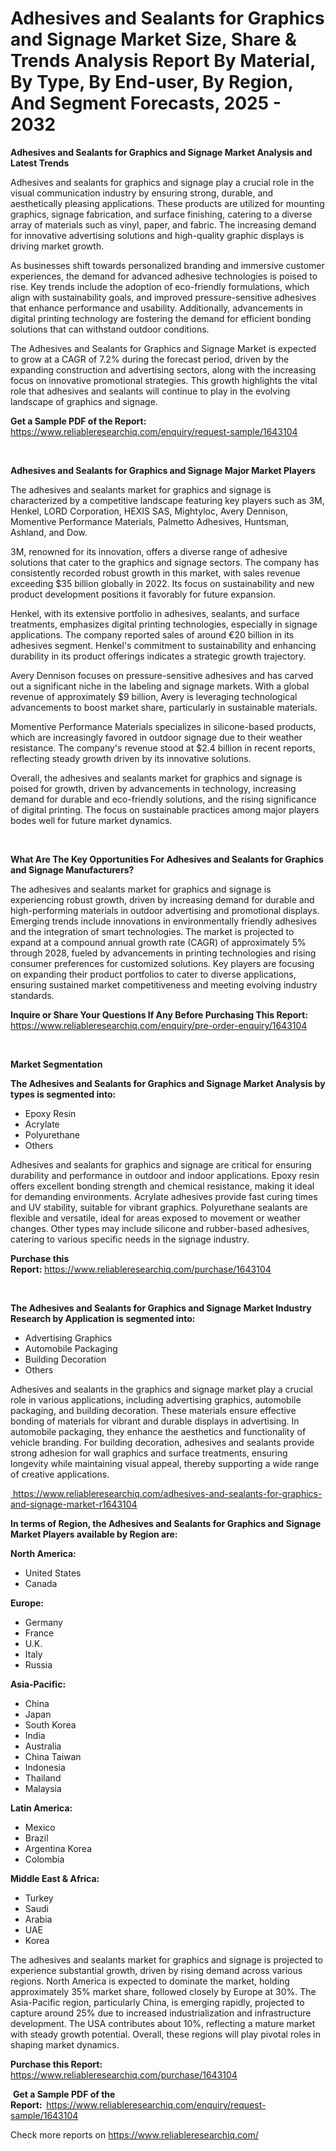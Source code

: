 <p><h1>Adhesives and Sealants for Graphics and Signage Market Size, Share & Trends Analysis Report By Material, By Type, By End-user, By Region, And Segment Forecasts, 2025 - 2032</h1></p><p><strong>Adhesives and Sealants for Graphics and Signage Market Analysis and Latest Trends</strong></p>
<p><p>Adhesives and sealants for graphics and signage play a crucial role in the visual communication industry by ensuring strong, durable, and aesthetically pleasing applications. These products are utilized for mounting graphics, signage fabrication, and surface finishing, catering to a diverse array of materials such as vinyl, paper, and fabric. The increasing demand for innovative advertising solutions and high-quality graphic displays is driving market growth. </p><p>As businesses shift towards personalized branding and immersive customer experiences, the demand for advanced adhesive technologies is poised to rise. Key trends include the adoption of eco-friendly formulations, which align with sustainability goals, and improved pressure-sensitive adhesives that enhance performance and usability. Additionally, advancements in digital printing technology are fostering the demand for efficient bonding solutions that can withstand outdoor conditions. </p><p>The Adhesives and Sealants for Graphics and Signage Market is expected to grow at a CAGR of 7.2% during the forecast period, driven by the expanding construction and advertising sectors, along with the increasing focus on innovative promotional strategies. This growth highlights the vital role that adhesives and sealants will continue to play in the evolving landscape of graphics and signage.</p></p>
<p><strong>Get a Sample PDF of the Report:&nbsp;</strong> <a href="https://www.reliableresearchiq.com/enquiry/request-sample/1643104?utm_campaign=3296&utm_medium=2&utm_source=Github&utm_content=ia&utm_term=28032025&utm_id=adhesives-and-sealants-for-graphics-and-signage">https://www.reliableresearchiq.com/enquiry/request-sample/1643104</a></p>
<p>&nbsp;</p>
<p><strong>Adhesives and Sealants for Graphics and Signage Major Market Players</strong></p>
<p><p>The adhesives and sealants market for graphics and signage is characterized by a competitive landscape featuring key players such as 3M, Henkel, LORD Corporation, HEXIS SAS, Mightyloc, Avery Dennison, Momentive Performance Materials, Palmetto Adhesives, Huntsman, Ashland, and Dow.</p><p>3M, renowned for its innovation, offers a diverse range of adhesive solutions that cater to the graphics and signage sectors. The company has consistently recorded robust growth in this market, with sales revenue exceeding $35 billion globally in 2022. Its focus on sustainability and new product development positions it favorably for future expansion.</p><p>Henkel, with its extensive portfolio in adhesives, sealants, and surface treatments, emphasizes digital printing technologies, especially in signage applications. The company reported sales of around €20 billion in its adhesives segment. Henkel's commitment to sustainability and enhancing durability in its product offerings indicates a strategic growth trajectory.</p><p>Avery Dennison focuses on pressure-sensitive adhesives and has carved out a significant niche in the labeling and signage markets. With a global revenue of approximately $9 billion, Avery is leveraging technological advancements to boost market share, particularly in sustainable materials.</p><p>Momentive Performance Materials specializes in silicone-based products, which are increasingly favored in outdoor signage due to their weather resistance. The company's revenue stood at $2.4 billion in recent reports, reflecting steady growth driven by its innovative solutions.</p><p>Overall, the adhesives and sealants market for graphics and signage is poised for growth, driven by advancements in technology, increasing demand for durable and eco-friendly solutions, and the rising significance of digital printing. The focus on sustainable practices among major players bodes well for future market dynamics.</p></p>
<p>&nbsp;</p>
<p><strong>What Are The Key Opportunities For Adhesives and Sealants for Graphics and Signage Manufacturers?</strong></p>
<p><p>The adhesives and sealants market for graphics and signage is experiencing robust growth, driven by increasing demand for durable and high-performing materials in outdoor advertising and promotional displays. Emerging trends include innovations in environmentally friendly adhesives and the integration of smart technologies. The market is projected to expand at a compound annual growth rate (CAGR) of approximately 5% through 2028, fueled by advancements in printing technologies and rising consumer preferences for customized solutions. Key players are focusing on expanding their product portfolios to cater to diverse applications, ensuring sustained market competitiveness and meeting evolving industry standards.</p></p>
<p><strong>Inquire or Share Your Questions If Any Before Purchasing This Report:</strong> <a href="https://www.reliableresearchiq.com/enquiry/pre-order-enquiry/1643104?utm_campaign=3296&utm_medium=2&utm_source=Github&utm_content=ia&utm_term=28032025&utm_id=adhesives-and-sealants-for-graphics-and-signage">https://www.reliableresearchiq.com/enquiry/pre-order-enquiry/1643104</a></p>
<p>&nbsp;</p>
<p><strong>Market Segmentation</strong></p>
<p><strong>The Adhesives and Sealants for Graphics and Signage Market Analysis by types is segmented into:</strong></p>
<p><ul><li>Epoxy Resin</li><li>Acrylate</li><li>Polyurethane</li><li>Others</li></ul></p>
<p><p>Adhesives and sealants for graphics and signage are critical for ensuring durability and performance in outdoor and indoor applications. Epoxy resin offers excellent bonding strength and chemical resistance, making it ideal for demanding environments. Acrylate adhesives provide fast curing times and UV stability, suitable for vibrant graphics. Polyurethane sealants are flexible and versatile, ideal for areas exposed to movement or weather changes. Other types may include silicone and rubber-based adhesives, catering to various specific needs in the signage industry.</p></p>
<p><strong>Purchase this Report:&nbsp;</strong><a href="https://www.reliableresearchiq.com/purchase/1643104?utm_campaign=3296&utm_medium=2&utm_source=Github&utm_content=ia&utm_term=28032025&utm_id=adhesives-and-sealants-for-graphics-and-signage">https://www.reliableresearchiq.com/purchase/1643104</a></p>
<p>&nbsp;</p>
<p><strong>The Adhesives and Sealants for Graphics and Signage Market Industry Research by Application is segmented into:</strong></p>
<p><ul><li>Advertising Graphics</li><li>Automobile Packaging</li><li>Building Decoration</li><li>Others</li></ul></p>
<p><p>Adhesives and sealants in the graphics and signage market play a crucial role in various applications, including advertising graphics, automobile packaging, and building decoration. These materials ensure effective bonding of materials for vibrant and durable displays in advertising. In automobile packaging, they enhance the aesthetics and functionality of vehicle branding. For building decoration, adhesives and sealants provide strong adhesion for wall graphics and surface treatments, ensuring longevity while maintaining visual appeal, thereby supporting a wide range of creative applications.</p></p>
<p><a href="https://www.reliableresearchiq.com/adhesives-and-sealants-for-graphics-and-signage-market-r1643104?utm_campaign=3296&utm_medium=2&utm_source=Github&utm_content=ia&utm_term=28032025&utm_id=adhesives-and-sealants-for-graphics-and-signage">&nbsp;https://www.reliableresearchiq.com/adhesives-and-sealants-for-graphics-and-signage-market-r1643104</a></p>
<p><strong>In terms of Region, the Adhesives and Sealants for Graphics and Signage Market Players available by Region are:</strong></p>
<p>
    <p> <strong> North America: </strong>
        <ul>
            <li>United States</li>
            <li>Canada</li>
        </ul>
        </p> 
    <p> <strong> Europe: </strong>
        <ul>
            <li>Germany</li>
            <li>France</li>
            <li>U.K.</li>
            <li>Italy</li>
            <li>Russia</li>
        </ul>
        </p> 
    <p> <strong> Asia-Pacific: </strong>
        <ul>
            <li>China</li>
            <li>Japan</li>
            <li>South Korea</li>
            <li>India</li>
            <li>Australia</li>
            <li>China Taiwan</li>
            <li>Indonesia</li>
            <li>Thailand</li>
            <li>Malaysia</li>
        </ul>
        </p> 
    <p> <strong> Latin America: </strong>
        <ul>
            <li>Mexico</li>
            <li>Brazil</li>
            <li>Argentina Korea</li>
            <li>Colombia</li>
        </ul>
        </p> 
    <p> <strong> Middle East & Africa: </strong>
        <ul>
            <li>Turkey</li>
            <li>Saudi</li>
            <li>Arabia</li>
            <li>UAE</li>
            <li>Korea</li>
        </ul>
    </p>
    </p>
<p><p>The adhesives and sealants market for graphics and signage is projected to experience substantial growth, driven by rising demand across various regions. North America is expected to dominate the market, holding approximately 35% market share, followed closely by Europe at 30%. The Asia-Pacific region, particularly China, is emerging rapidly, projected to capture around 25% due to increased industrialization and infrastructure development. The USA contributes about 10%, reflecting a mature market with steady growth potential. Overall, these regions will play pivotal roles in shaping market dynamics.</p></p>
<p><strong>Purchase this Report: </strong><a href="https://www.reliableresearchiq.com/purchase/1643104?utm_campaign=3296&utm_medium=2&utm_source=Github&utm_content=ia&utm_term=28032025&utm_id=adhesives-and-sealants-for-graphics-and-signage">https://www.reliableresearchiq.com/purchase/1643104</a></p>
<p>&nbsp;<strong>Get a Sample PDF of the Report:&nbsp;&nbsp;</strong><a href="https://www.reliableresearchiq.com/enquiry/request-sample/1643104?utm_campaign=3296&utm_medium=2&utm_source=Github&utm_content=ia&utm_term=28032025&utm_id=adhesives-and-sealants-for-graphics-and-signage">https://www.reliableresearchiq.com/enquiry/request-sample/1643104</a></p>
<p><strong></strong></p>
<p>Check more reports on <a href="https://www.reliableresearchiq.com/?utm_campaign=3296&utm_medium=2&utm_source=Github&utm_content=ia&utm_term=28032025&utm_id=adhesives-and-sealants-for-graphics-and-signage">https://www.reliableresearchiq.com/</a></p>